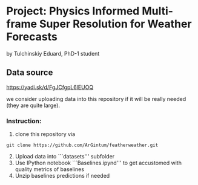 # Project: Physics Informed Multi-frame Super Resolution for Weather Forecasts

by Tulchinskiy Eduard, PhD-1 student


## Data source
https://yadi.sk/d/FgJCfgpL6lEUOQ

we consider uploading data into this repository if it will be really needed (they are quite large).


### Instruction: 

1) clone this repository via
```shell
git clone https://github.com/ArGintum/featherweather.git
```

2) Upload data into ```datasets''' subfolder
3) Use IPython notebook ```Baselines.ipynd''' to get accustomed with quality metrics of baselines
4) Unzip baselines predictions if needed
